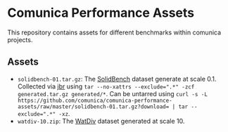 # Comunica Performance Assets

This repository contains assets for different benchmarks within comunica projects.

## Assets

- `solidbench-01.tar.gz`: The [SolidBench](https://github.com/SolidBench/SolidBench.js) dataset generate at scale 0.1. Collected via [jbr](https://github.com/rubensworks/jbr.js) using `tar --no-xattrs --exclude=".*" -zcf generated.tar.gz generated/*`. Can be untarred using `curl -s -L https://github.com/comunica/comunica-performance-assets/raw/master/solidbench-01.tar.gz?download= | tar --exclude=".*" -xz`.
- `watdiv-10.zip`: The [WatDiv](https://dsg.uwaterloo.ca/watdiv/) dataset generated at scale 10.
